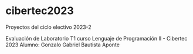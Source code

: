 # cibertec2023
Proyectos del ciclo electivo 2023-2

Evaluación de Laboratorio T1 curso Lenguaje de Programación II - Cibertec 2023
Alumno: Gonzalo Gabriel Bautista Aponte
